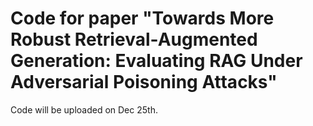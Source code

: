 # Code for paper "Towards More Robust Retrieval-Augmented Generation: Evaluating RAG Under Adversarial Poisoning Attacks"

Code will be uploaded on Dec 25th. 
